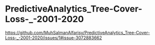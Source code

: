 # PredictiveAnalytics_Tree-Cover-Loss-_-2001-2020
https://github.com/MuhSalmanAlfarisy/PredictiveAnalytics_Tree-Cover-Loss-_-2001-2020/issues/1#issue-3072883662
